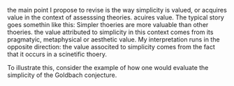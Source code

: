 the main point I propose to revise is the way simplicity is valued, or acquires value in the context of assesssing theories.
acuires value.
The typical story goes somethin like this:
Simpler thoeries are more valuable than other thoeries.
the value attributed to simplicity in this context comes from its pragmatyic, metaphysical or aesthetic value.
My interpretation runs in the opposite direction:
the value associted to simplicity comes from the fact that it occurs in a scinetific thoery.

To illustrate this,
consider the example of how one would evaluate the simplicity of the Goldbach conjecture.
